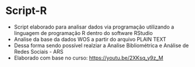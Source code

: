 # Script-R

- Script elaborado para analisar dados via programação utilizando a linguagem de programação R dentro do software RStudio
- Analise da base da dados WOS a partir do arquivo PLAIN TEXT
- Dessa forma sendo possível realziar a Analise Bibliométrica e Análise de Redes Sociais - ARS
- Elaborado com base no curso: https://youtu.be/2XKsq_y9z_M
